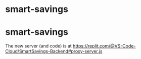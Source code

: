 # smart-savings
# smart-savings
The new server (and code) is at https://replit.com/@VS-Code-Cloud/SmartSavings-Backend#proxy-server.js